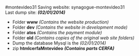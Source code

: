 #montevideo31
Saving website: synagogue-montevideo31
<br>
Last dump site: ___(02/01/2014)___
<br>
* Folder __www__ _(Contains the website production)_
* Folder __dev__ _(Contains the website in development mode)_
* Folder __atos__ _(Contains the payment module)_
* Folder __old__ _(Contains copies of the original web site folders)_
* Dump the database Mysql is the _(02/01/2014)_
* zip __htmlcerfaMntevideo__ ___(Contains parts CERFA)___
